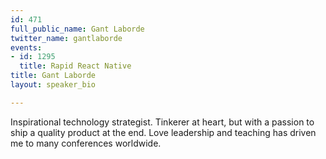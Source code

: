 ```yaml
---
id: 471
full_public_name: Gant Laborde
twitter_name: gantlaborde
events:
- id: 1295
  title: Rapid React Native
title: Gant Laborde
layout: speaker_bio

---
```

Inspirational technology strategist.  Tinkerer at heart, but with a passion to ship a quality product at the end.  Love leadership and teaching has driven me to many conferences worldwide.